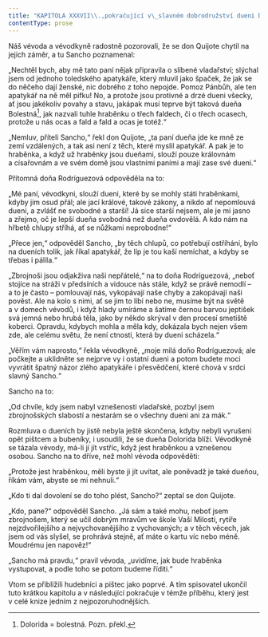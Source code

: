```yaml
---
title: "KAPITOLA XXXVII\\.,pokračující v\_slavném dobrodružství dueni Doloridy\\."
contentType: prose
---
```


Náš vévoda a vévodkyně radostně pozorovali, že se don Quijote chytil na jejich záměr, a tu Sancho poznamenal:

„Nechtěl bych, aby mě tato paní nějak připravila o slíbené vladařství; slýchal jsem od jednoho toledského apatykáře, který mluvil jako špaček, že jak se do něčeho dají ženské, nic dobrého z toho nepojde. Pomoz Pánbůh, ale ten apatykář na ně měl pifku! No, a protože jsou protivné a drzé dueni všecky, ať jsou jakékoliv povahy a stavu, jakápak musí teprve být taková dueňa Bolestná[^4], jak nazvali tuhle hraběnku o třech faldech, či o třech ocasech, protože u nás ocas a fald a fald a ocas je totéž.“

„Nemluv, příteli Sancho,“ řekl don Quijote, „ta paní dueňa jde ke mně ze zemí vzdálených, a tak asi není z těch, které myslil apatykář. A pak je to hraběnka, a když už hraběnky jsou dueňami, slouží pouze královnám a císařovnám a ve svém domě jsou vlastními paními a mají zase své dueni.“

Přítomná doňa Rodríguezová odpověděla na to:

„Mé paní, vévodkyni, slouží dueni, které by se mohly státi hraběnkami, kdyby jim osud přál; ale jací králové, takové zákony, a nikdo ať nepomlouvá dueni, a zvlášť ne svobodné a starší! Já sice starší nejsem, ale je mi jasno a zřejmo, oč je lepší dueňa svobodná než dueňa ovdovělá. A kdo nám na hřbetě chlupy stříhá, ať se nůžkami neprobodne!“

„Přece jen,“ odpověděl Sancho, „by těch chlupů, co potřebují ostříhání, bylo na dueních tolik, jak říkal apatykář, že líp je tou kaší nemíchat, a kdyby se třebas i pálila.“

„Zbrojnoši jsou odjakživa naši nepřátelé,“ na to doňa Rodríguezová, „neboť stojíce na stráži v předsíních a vidouce nás stále, když se právě nemodlí – a to je často – pomlouvají nás, vykopávají naše chyby a zakopávají naši pověst. Ale na kolo s nimi, ať se jim to líbí nebo ne, musíme být na světě a v domech vévodů, i když hlady umíráme a šatíme černou barvou jeptišek svá jemná nebo hrubá těla, jako by někdo skrýval v den procesí smetiště koberci. Opravdu, kdybych mohla a měla kdy, dokázala bych nejen všem zde, ale celému světu, že není ctnosti, která by dueni scházela.“

„Věřím vám naprosto,“ řekla vévodkyně, „moje milá doňo Rodríguezová; ale počkejte a uklidněte se nejprve vy i ostatní dueni a potom budete moci vyvrátit špatný názor zlého apatykáře i přesvědčení, které chová v srdci slavný Sancho.“

Sancho na to:

„Od chvíle, kdy jsem nabyl vznešenosti vladařské, pozbyl jsem zbrojnošských slabostí a nestarám se o všechny dueni ani za mák.“

Rozmluva o dueních by jistě nebyla ještě skončena, kdyby nebyli vyrušeni opět pištcem a bubeníky, i usoudili, že se dueňa Dolorida blíží. Vévodkyně se tázala vévody, má-li jí jít vstříc, když jest hraběnkou a vznešenou osobou. Sancho na to dříve, než mohl vévoda odpověděti:

„Protože jest hraběnkou, měli byste ji jít uvítat, ale poněvadž je také dueňou, říkám vám, abyste se mi nehnuli.“

„Kdo ti dal dovolení se do toho plést, Sancho?“ zeptal se don Quijote.

„Kdo, pane?“ odpověděl Sancho. „Já sám a také mohu, neboť jsem zbrojnošem, který se učil dobrým mravům ve škole Vaší Milosti, rytíře nejzdvořilejšího a nejvychovanějšího z vychovaných; a v těch věcech, jak jsem od vás slyšel, se prohrává stejně, ať máte o kartu víc nebo méně. Moudrému jen napověz!“

„Sancho má pravdu,“ pravil vévoda, „uvidíme, jak bude hraběnka vystupovat, a podle toho se potom budeme říditi.“

Vtom se přiblížili hudebníci a pištec jako poprvé. A tím spisovatel ukončil tuto krátkou kapitolu a v následující pokračuje v témže příběhu, který jest v celé knize jedním z nejpozoruhodnějších.

[^4]: Dolorida = bolestná. Pozn. překl.

